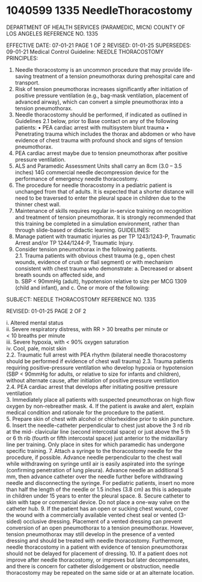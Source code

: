 # 1040599 1335 NeedleThoracostomy

DEPARTMENT OF HEALTH SERVICES (PARAMEDIC, MICN) 
COUNTY OF LOS ANGELES REFERENCE NO. 1335 
 
EFFECTIVE DATE: 07-01-21                                                                 PAGE 1 OF 2 
REVISED: 01-01-25 
SUPERSEDES: 09-01-21 
Medical Control Guideline: NEEDLE THORACOSTOMY 
PRINCIPLES:  
1. Needle thoracostomy is an uncommon procedure that may provide life-saving treatment 
of a tension pneumothorax during prehospital care and transport.  
2. Risk of tension pneumothorax increases significantly after initiation of positive pressure 
ventilation (e.g., bag-mask ventilation, placement of advanced airway), which can 
convert a simple pneumothorax into a tension pneumothorax.  
3. Needle thoracostomy should be performed, if indicated as outlined in Guidelines 2.1 
below, prior to Base contact on any of the following patients: 
• PEA cardiac arrest with multisystem blunt trauma 
• Penetrating trauma which includes the thorax and abdomen or who have 
evidence of chest trauma with profound shock and signs of tension 
pneumothorax.  
4. PEA cardiac arrest maybe due to tension pneumothorax after positive pressure 
ventilation.  
5. ALS and Paramedic Assessment Units shall carry an 8cm (3.0 – 3.5 inches) 14G 
commercial needle decompression device for the performance of emergency needle 
thoracostomy. 
6. The procedure for needle thoracostomy in a pediatric patient is unchanged from that of 
adults. It is expected that a shorter distance will need to be traversed to enter the pleural 
space in children due to the thinner chest wall. 
7. Maintenance of skills requires regular in-service training on recognition and treatment of 
tension pneumothorax. It is strongly recommended that this training be completed in a 
simulation environment, rather than through slide-based or didactic learning. 
GUIDELINES:  
1. Manage patient with traumatic injuries as per TP 1243/1243-P, Traumatic Arrest and/or 
TP 1244/1244-P, Traumatic Injury.  
2. Consider tension pneumothorax in the following patients.  
2.1. Trauma patients with obvious chest trauma (e.g., open chest wounds, evidence of 
crush or flail segment) or with mechanism consistent with chest trauma who 
demonstrate: 
a. Decreased or absent breath sounds on affected side, and  
b. SBP < 90mmHg (adult), hypotension relative to size per MCG 1309 (child 
and infant), and 
c. One or more of the following:  

SUBJECT:  NEEDLE THORACOSTOMY REFERENCE NO. 1335 
 
REVISED: 01-01-25 PAGE 2 OF 2
  
i. Altered mental status  
ii. Severe respiratory distress, with RR > 30 breaths per minute or    
< 10 breaths per minute  
iii. Severe hypoxia, with < 90% oxygen saturation  
iv. Cool, pale, moist skin  
2.2. Traumatic full arrest with PEA rhythm (bilateral needle thoracostomy should be 
performed if evidence of chest wall trauma) 
2.3. Trauma patients requiring positive-pressure ventilation who develop hypoxia or 
hypotension (SBP < 90mmHg for adults, or relative to size for infants and children), 
without alternate cause, after initiation of positive pressure ventilation  
2.4. PEA cardiac arrest that develops after initiating positive pressure ventilation  
3. Immediately place all patients with suspected pneumothorax on high flow oxygen by 
non-rebreather mask. 
4. If the patient is awake and alert, explain medical condition and rationale for the 
procedure to the patient.  
5. Prepare skin of chest with alcohol or chlorhexidine prior to skin puncture.  
6. Insert the needle-catheter perpendicular to chest just above the 3
rd
 rib at the mid-
clavicular line (second intercostal space) or just above the 5
th
 or 6
th
 rib (fourth or fifth 
intercostal space) just anterior to the midaxillary line per training. Only place in sites for 
which paramedic has undergone specific training. 
7. Attach a syringe to the thoracostomy needle for the procedure, if possible. Advance 
needle perpendicular to the chest wall while withdrawing on syringe until air is easily 
aspirated into the syringe (confirming penetration of lung pleura). Advance needle an 
additional 5 mm, then advance catheter over the needle further before withdrawing 
needle and disconnecting the syringe. For pediatric patients, insert no more than half the 
length of the needle or 1.5 inches (3.8 cm) as this is adequate in children under 15 years 
to enter the pleural space. 
8. Secure catheter to skin with tape or commercial device. Do not place a one-way valve 
on the catheter hub. 
9. If the patient has an open or sucking chest wound, cover the wound with a commercially 
available vented chest seal or vented (3-sided) occlusive dressing. Placement of a 
vented dressing can prevent conversion of an open pneumothorax to a tension 
pneumothorax. However, tension pneumothorax may still develop in the presence of a 
vented dressing and should be treated with needle thoracostomy. Furthermore, needle 
thoracostomy in a patient with evidence of tension pneumothorax should not be delayed 
for placement of dressing. 
10. If a patient does not improve after needle thoracostomy, or improves but later 
decompensates, and there is concern for catheter dislodgement or obstruction, needle 
thoracostomy may be repeated on the same side or at an alternate location.
